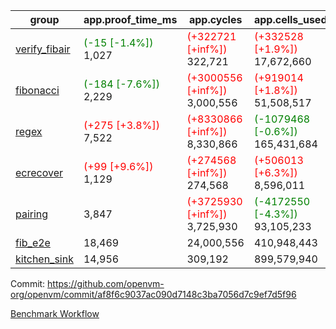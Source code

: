 | group | app.proof_time_ms | app.cycles | app.cells_used | leaf.proof_time_ms | leaf.cycles | leaf.cells_used |
| -- | -- | -- | -- | -- | -- | -- |
| [verify_fibair](https://github.com/openvm-org/openvm/blob/benchmark-results/benchmarks-pr/1567/verify_fibair-af8f6c9037ac090d7148c3ba7056d7c9ef7d5f96.md) |<span style='color: green'>(-15 [-1.4%])</span> 1,027 | <span style='color: red'>(+322721 [+inf%])</span> 322,721 | <span style='color: red'>(+332528 [+1.9%])</span> 17,672,660 |- | - | - |
| [fibonacci](https://github.com/openvm-org/openvm/blob/benchmark-results/benchmarks-pr/1567/fibonacci-af8f6c9037ac090d7148c3ba7056d7c9ef7d5f96.md) |<span style='color: green'>(-184 [-7.6%])</span> 2,229 | <span style='color: red'>(+3000556 [+inf%])</span> 3,000,556 | <span style='color: red'>(+919014 [+1.8%])</span> 51,508,517 |<span style='color: red'>(+99 [+3.2%])</span> 3,207 | <span style='color: red'>(+1248077 [+inf%])</span> 1,248,077 | <span style='color: red'>(+991010 [+1.4%])</span> 70,825,688 |
| [regex](https://github.com/openvm-org/openvm/blob/benchmark-results/benchmarks-pr/1567/regex-af8f6c9037ac090d7148c3ba7056d7c9ef7d5f96.md) |<span style='color: red'>(+275 [+3.8%])</span> 7,522 | <span style='color: red'>(+8330866 [+inf%])</span> 8,330,866 | <span style='color: green'>(-1079468 [-0.6%])</span> 165,431,684 |<span style='color: green'>(-3233 [-25.7%])</span> 9,332 | <span style='color: red'>(+3326759 [+inf%])</span> 3,326,759 | <span style='color: green'>(-69450624 [-22.9%])</span> 234,205,402 |
| [ecrecover](https://github.com/openvm-org/openvm/blob/benchmark-results/benchmarks-pr/1567/ecrecover-af8f6c9037ac090d7148c3ba7056d7c9ef7d5f96.md) |<span style='color: red'>(+99 [+9.6%])</span> 1,129 | <span style='color: red'>(+274568 [+inf%])</span> 274,568 | <span style='color: red'>(+506013 [+6.3%])</span> 8,596,011 |<span style='color: green'>(-735 [-7.0%])</span> 9,769 | <span style='color: red'>(+2934939 [+inf%])</span> 2,934,939 | <span style='color: red'>(+1573476 [+0.6%])</span> 246,667,828 |
| [pairing](https://github.com/openvm-org/openvm/blob/benchmark-results/benchmarks-pr/1567/pairing-af8f6c9037ac090d7148c3ba7056d7c9ef7d5f96.md) | 3,847 | <span style='color: red'>(+3725930 [+inf%])</span> 3,725,930 | <span style='color: green'>(-4172550 [-4.3%])</span> 93,105,233 |<span style='color: green'>(-3042 [-39.5%])</span> 4,654 | <span style='color: red'>(+2010462 [+inf%])</span> 2,010,462 | <span style='color: green'>(-65128467 [-31.7%])</span> 140,396,867 |
| [fib_e2e](https://github.com/openvm-org/openvm/blob/benchmark-results/benchmarks-pr/1567/fib_e2e-af8f6c9037ac090d7148c3ba7056d7c9ef7d5f96.md) | 18,469 |  24,000,556 |  410,948,443 | 15,980 |  7,462,583 |  435,775,360 |
| [kitchen_sink](https://github.com/openvm-org/openvm/blob/benchmark-results/benchmarks-pr/1567/kitchen_sink-af8f6c9037ac090d7148c3ba7056d7c9ef7d5f96.md) | 14,956 |  309,192 |  899,579,940 | 23,553 |  7,952,412 |  748,993,266 |


Commit: https://github.com/openvm-org/openvm/commit/af8f6c9037ac090d7148c3ba7056d7c9ef7d5f96

[Benchmark Workflow](https://github.com/openvm-org/openvm/actions/runs/16503194998)
